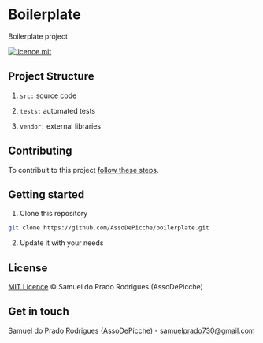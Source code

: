 # Boilerplate

Boilerplate project

[![licence mit](https://img.shields.io/badge/licence-MIT-blue.svg)](./LICENSE)

## Project Structure

1. `src:` source code

2. `tests:` automated tests

3. `vendor:` external libraries

## Contributing

To contribuit to this project [follow these steps](./CONTRIBUTING).

## Getting started

1. Clone this repository

```bash
git clone https://github.com/AssoDePicche/boilerplate.git
```

2. Update it with your needs

## License

[MIT Licence](./LICENSE) © Samuel do Prado Rodrigues (AssoDePicche)

## Get in touch

Samuel do Prado Rodrigues (AssoDePicche) - samuelprado730@gmail.com

